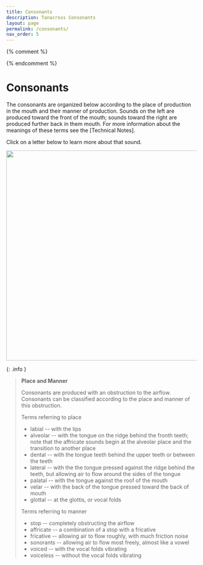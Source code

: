 ```yaml
---
title: Consonants
description: Tanacross Consonants
layout: page
permalink: /consonants/
nav_order: 5
---
```


{% comment %}        
<!-- additional script for consonant tech window -->
<script type="text/javascript" language="javascript">  
 // <!--
 function poptech(letter)
{
url = '../tech/' + letter + '_tech.html';
faux = open(url,'tnc_tech','height=400,width=600,scrollbars=1');
}
 
 // -->
</script>   
 {% endcomment %}  

# Consonants
	
The consonants are organized below according to the place of production in the mouth and their manner of production. Sounds on the left are produced toward the front of the mouth; sounds toward the right are produced further back in them mouth. For more information about the meanings of these terms see the [Technical Notes].

Click on a letter below to learn more about that sound.
		  
<img src="{{site.baseurl}}/assets/images/c_chart.gif" border="0" usemap="#Consonants"  width="555"/>



{: .info }
> **Place and Manner**
> 
> Consonants are produced with an obstruction to the airflow. Consonants can be classified according to the place and manner of this obstruction. 
> 
> Terms referring to place
> 
> * labial -- with the lips
> * alveolar -- with the tongue on the ridge behind the fronth teeth; note that the affricate sounds begin at the alveolar place and the transition to another place
> * dental -- with the tongue teeth behind the upper teeth or between the teeth
> * lateral -- with the the tongue pressed against the ridge behind the teeth, but allowing air to flow around the sides of the tongue
> * palatal -- with the tongue against the roof of the mouth
> * velar -- with the back of the tongue pressed toward the back of mouth
> * glottal -- at the glottis, or vocal folds 
> 
> Terms referring to manner
> 
> * stop -- completely obstructing the airflow
> * affricate -- a combination of a stop with a fricative
> * fricative -- allowing air to flow roughly, with much friction noise
> * sonorants -- allowing air to flow most freely, almost like a vowel
> * voiced -- with the vocal folds vibrating
> * voiceless -- without the vocal folds vibrating



<map name="Consonants">
<area shape="rect" coords="207,41,250,68" href="/letters/d.html" alt="letter d">
<area shape="rect" coords="252,41,290,68" href="/letters/dz.html" alt="letter dz">
<area shape="rect" coords="292,41,339,68" href="/letters/ddh.html" alt="letter ddh">
<area shape="rect" coords="341,41,393,68" href="/letters/dl.html" alt="letter dl">
<area shape="rect" coords="395,41,443,68" href="/letters/j.html" alt="letter j">
<area shape="rect" coords="445,41,488,68" href="/letters/g.html" alt="letter g">
<area shape="rect" coords="490,41,541,68" href="/letters/glot.html" alt="letter apostrope">
<area shape="rect" coords="207,70,250,95" href="/letters/t.html" alt="letter t">
<area shape="rect" coords="252,70,290,95" href="/letters/ts.html" alt="letter ts">
<area shape="rect" coords="292,70,339,95" href="/letters/tth.html" alt="letter tth">
<area shape="rect" coords="341,70,393,95" href="/letters/tl.html" alt="letter tl">
<area shape="rect" coords="395,70,443,95" href="/letters/ch.html" alt="letter ch">
<area shape="rect" coords="445,70,488,95" href="/letters/k.html" alt="letter k">
<area shape="rect" coords="207,97,250,121" href="/letters/t_glot.html" alt="letter t'">
<area shape="rect" coords="252,97,290,121" href="/letters/ts_glot.html" alt="letter ts'">
<area shape="rect" coords="292,97,339,121" href="/letters/tth_glot.html" alt="letter tth'">
<area shape="rect" coords="341,97,393,121" href="/letters/tl_glot.html" alt="letter tl'">
<area shape="rect" coords="395,97,443,121" href="/letters/ch_glot.html" alt="letter ch'">
<area shape="rect" coords="445,97,488,121" href="/letters/k_glot.html" alt="letter k'">
<area shape="rect" coords="252,123,289,148" href="/letters/z.html" alt="letter z">
<area shape="rect" coords="292,123,339,148" href="/letters/dh.html" alt="letter dh">
<area shape="rect" coords="341,124,393,148" href="/letters/l.html" alt="letter l">
<area shape="rect" coords="445,124,488,148" href="/letters/gh.html" alt="letter gh">
<area shape="rect" coords="252,150,290,174" href="/letters/s_under.html" alt="letter s underscore">
<area shape="rect" coords="292,150,339,174" href="/letters/th_under.html" alt="letter th underscore">
<area shape="rect" coords="341,150,393,174" href="/letters/l_under.html" alt="letter barred l underscore">
<area shape="rect" coords="395,150,443,174" href="/letters/sh_under.html" alt="letter sh underscore">
<area shape="rect" coords="445,150,488,174" href="/letters/x_under.html" alt="letter x underscore">
<area shape="rect" coords="252,176,290,201" href="/letters/s.html" alt="letter s">
<area shape="rect" coords="292,176,339,201" href="/letters/th.html" alt="letter th">
<area shape="rect" coords="341,176,393,201" href="/letters/bar_l.html" alt="letter barred l">
<area shape="rect" coords="395,176,443,201" href="/letters/sh.html" alt="letter sh">
<area shape="rect" coords="445,176,488,201" href="/letters/x.html" alt="letter x">
<area shape="rect" coords="490,176,541,201" href="/letters/h.html" alt="letter h">
<area shape="rect" coords="159,203,205,227" href="/letters/m.html" alt="letter m">
<area shape="rect" coords="206,203,250,227" href="/letters/n.html" alt="letter n">
<area shape="rect" coords="396,203,443,227" href="/letters/y.html" alt="letter y">
<area shape="rect" coords="207,229,250,255" href="/letters/nh.html" alt="letter nh">
<area shape="rect" coords="395,229,443,255" href="/letters/yh.html" alt="letter yh">
</map>
			
			
						